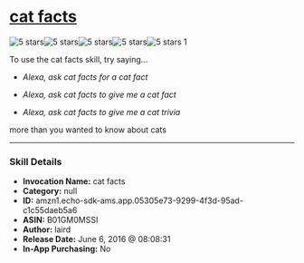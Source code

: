 # [cat facts](http://alexa.amazon.com/#skills/amzn1.echo-sdk-ams.app.05305e73-9299-4f3d-95ad-c1c55daeb5a6)
![5 stars](../../images/ic_star_black_18dp_1x.png)![5 stars](../../images/ic_star_black_18dp_1x.png)![5 stars](../../images/ic_star_black_18dp_1x.png)![5 stars](../../images/ic_star_black_18dp_1x.png)![5 stars](../../images/ic_star_black_18dp_1x.png) 1

To use the cat facts skill, try saying...

* *Alexa, ask cat facts for a cat fact*

* *Alexa, ask cat facts to give me a cat fact*

* *Alexa, ask cat facts to give me a cat trivia*

more than you wanted to know about cats

***

### Skill Details

* **Invocation Name:** cat facts
* **Category:** null
* **ID:** amzn1.echo-sdk-ams.app.05305e73-9299-4f3d-95ad-c1c55daeb5a6
* **ASIN:** B01GM0MSSI
* **Author:** laird
* **Release Date:** June 6, 2016 @ 08:08:31
* **In-App Purchasing:** No
